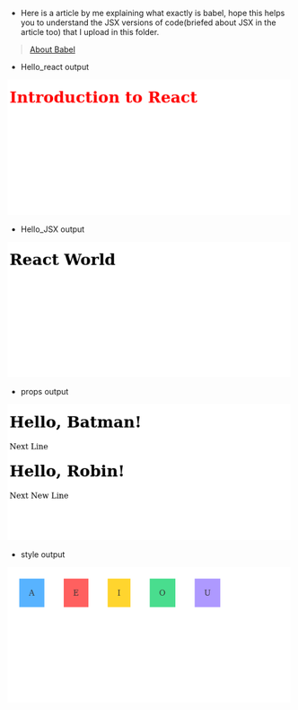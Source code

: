 - Here is a article by me explaining what exactly is babel, hope this helps you to understand the JSX versions of code(briefed about JSX in the article too) that I upload in this folder.

> [About Babel](https://sohoxic.hashnode.dev/what-is-babel-and-how-can-you-use-it)

- Hello_react output

![hello_react](./images/hello_react.png)

- Hello_JSX output

![hello_react](./images/hello_jsx.png)

- props output

![hello_react](./images/props.png)

- style output

![hello_react](./images/style.png)


